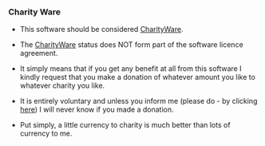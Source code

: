 ### Charity Ware

- This software should be considered [CharityWare](http://charityware.info/).

- The [CharityWare](http://charityware.info/) status does NOT form part of the software licence agreement. 

- It simply means that if you get any benefit at all from this software I kindly request that you make a donation of whatever amount you like to whatever charity you like. 

- It is entirely voluntary and unless you inform me (please do - by clicking [here](ddd)) I will never know if you made a donation.

- Put simply, a little currency to charity is much better than lots of currency to me.
